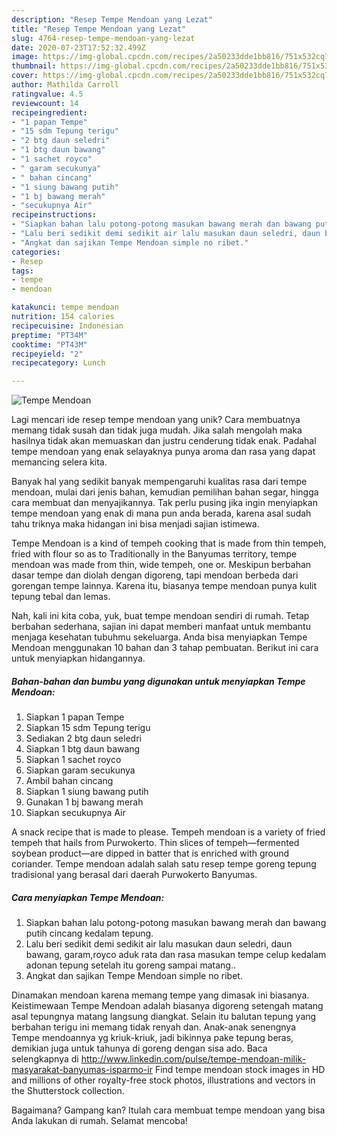 ```yaml
---
description: "Resep Tempe Mendoan yang Lezat"
title: "Resep Tempe Mendoan yang Lezat"
slug: 4764-resep-tempe-mendoan-yang-lezat
date: 2020-07-23T17:52:32.499Z
image: https://img-global.cpcdn.com/recipes/2a50233dde1bb816/751x532cq70/tempe-mendoan-foto-resep-utama.jpg
thumbnail: https://img-global.cpcdn.com/recipes/2a50233dde1bb816/751x532cq70/tempe-mendoan-foto-resep-utama.jpg
cover: https://img-global.cpcdn.com/recipes/2a50233dde1bb816/751x532cq70/tempe-mendoan-foto-resep-utama.jpg
author: Mathilda Carroll
ratingvalue: 4.5
reviewcount: 14
recipeingredient:
- "1 papan Tempe"
- "15 sdm Tepung terigu"
- "2 btg daun seledri"
- "1 btg daun bawang"
- "1 sachet royco"
- " garam secukunya"
- " bahan cincang"
- "1 siung bawang putih"
- "1 bj bawang merah"
- "secukupnya Air"
recipeinstructions:
- "Siapkan bahan lalu potong-potong masukan bawang merah dan bawang putih cincang kedalam tepung."
- "Lalu beri sedikit demi sedikit air lalu masukan daun seledri, daun bawang, garam,royco aduk rata dan rasa masukan tempe celup kedalam adonan tepung setelah itu goreng sampai matang.."
- "Angkat dan sajikan Tempe Mendoan simple no ribet."
categories:
- Resep
tags:
- tempe
- mendoan

katakunci: tempe mendoan 
nutrition: 154 calories
recipecuisine: Indonesian
preptime: "PT34M"
cooktime: "PT43M"
recipeyield: "2"
recipecategory: Lunch

---
```



![Tempe Mendoan](https://img-global.cpcdn.com/recipes/2a50233dde1bb816/751x532cq70/tempe-mendoan-foto-resep-utama.jpg)

Lagi mencari ide resep tempe mendoan yang unik? Cara membuatnya memang tidak susah dan tidak juga mudah. Jika salah mengolah maka hasilnya tidak akan memuaskan dan justru cenderung tidak enak. Padahal tempe mendoan yang enak selayaknya punya aroma dan rasa yang dapat memancing selera kita.

Banyak hal yang sedikit banyak mempengaruhi kualitas rasa dari tempe mendoan, mulai dari jenis bahan, kemudian pemilihan bahan segar, hingga cara membuat dan menyajikannya. Tak perlu pusing jika ingin menyiapkan tempe mendoan yang enak di mana pun anda berada, karena asal sudah tahu triknya maka hidangan ini bisa menjadi sajian istimewa.

Tempe Mendoan is a kind of tempeh cooking that is made from thin tempeh, fried with flour so as to Traditionally in the Banyumas territory, tempe mendoan was made from thin, wide tempeh, one or. Meskipun berbahan dasar tempe dan diolah dengan digoreng, tapi mendoan berbeda dari gorengan tempe lainnya. Karena itu, biasanya tempe mendoan punya kulit tepung tebal dan lemas.


Nah, kali ini kita coba, yuk, buat tempe mendoan sendiri di rumah. Tetap berbahan sederhana, sajian ini dapat memberi manfaat untuk membantu menjaga kesehatan tubuhmu sekeluarga. Anda bisa menyiapkan Tempe Mendoan menggunakan 10 bahan dan 3 tahap pembuatan. Berikut ini cara untuk menyiapkan hidangannya.

<!--inarticleads1-->

##### Bahan-bahan dan bumbu yang digunakan untuk menyiapkan Tempe Mendoan:

1. Siapkan 1 papan Tempe
1. Siapkan 15 sdm Tepung terigu
1. Sediakan 2 btg daun seledri
1. Siapkan 1 btg daun bawang
1. Siapkan 1 sachet royco
1. Siapkan  garam secukunya
1. Ambil  bahan cincang
1. Siapkan 1 siung bawang putih
1. Gunakan 1 bj bawang merah
1. Siapkan secukupnya Air


A snack recipe that is made to please. Tempeh mendoan is a variety of fried tempeh that hails from Purwokerto. Thin slices of tempeh—fermented soybean product—are dipped in batter that is enriched with ground coriander. Tempe mendoan adalah salah satu resep tempe goreng tepung tradisional yang berasal dari daerah Purwokerto Banyumas. 

<!--inarticleads2-->

##### Cara menyiapkan Tempe Mendoan:

1. Siapkan bahan lalu potong-potong masukan bawang merah dan bawang putih cincang kedalam tepung.
1. Lalu beri sedikit demi sedikit air lalu masukan daun seledri, daun bawang, garam,royco aduk rata dan rasa masukan tempe celup kedalam adonan tepung setelah itu goreng sampai matang..
1. Angkat dan sajikan Tempe Mendoan simple no ribet.


Dinamakan mendoan karena memang tempe yang dimasak ini biasanya. Keistimewaan Tempe Mendoan adalah biasanya digoreng setengah matang asal tepungnya matang langsung diangkat. Selain itu balutan tepung yang berbahan terigu ini memang tidak renyah dan. Anak-anak senengnya Tempe mendoannya yg kriuk-kriuk, jadi bikinnya pake tepung beras, demikian juga untuk tahunya di goreng dengan sisa ado. Baca selengkapnya di http://www.linkedin.com/pulse/tempe-mendoan-milik-masyarakat-banyumas-isparmo-ir Find tempe mendoan stock images in HD and millions of other royalty-free stock photos, illustrations and vectors in the Shutterstock collection. 

Bagaimana? Gampang kan? Itulah cara membuat tempe mendoan yang bisa Anda lakukan di rumah. Selamat mencoba!
